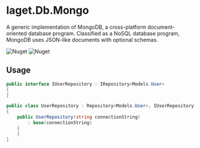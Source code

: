 # laget.Db.Mongo
A generic implementation of MongoDB, a cross-platform document-oriented database program. Classified as a NoSQL database program, MongoDB uses JSON-like documents with optional schemas.

![Nuget](https://img.shields.io/nuget/v/laget.Db.Mongo)
![Nuget](https://img.shields.io/nuget/dt/laget.Db.Mongo)

## Usage
```c#
public interface IUserRepository : IRepository<Models.User>
{
}

public class UserRepository : Repository<Models.User>, IUserRepository
{
    public UserRepository(string connectionString)
        : base(connectionString)
    {
    }
}
```
